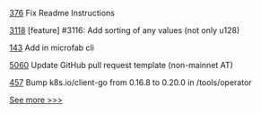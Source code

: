 
[376](https://github.com/hyperledger-labs/weaver-dlt-interoperability/pull/376) Fix Readme Instructions

[3118](https://github.com/hyperledger/iroha/pull/3118) [feature] #3116: Add sorting of any values (not only u128)

[143](https://github.com/hyperledger-labs/microfab/pull/143) Add in microfab cli

[5060](https://github.com/hyperledger/besu/pull/5060) Update GitHub pull request template (non-mainnet AT)

[457](https://github.com/hyperledger/fabric-test/pull/457) Bump k8s.io/client-go from 0.16.8 to 0.20.0 in /tools/operator


[See more >>>](https://start-here.hyperledger.org/pull-requests)
